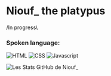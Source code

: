 # Niouf\_ the platypus

/In progress\

<h3>Spoken language: </h3>
<p>
  <img src="https://img.shields.io/badge/html5-%23E34F26.svg?style=for-the-badge&logo=html5&logoColor=white" alt="HTML">
  <img src="https://img.shields.io/badge/css3-%231572B6.svg?style=for-the-badge&logo=css3&logoColor=white" alt="CSS">
  <img src="https://img.shields.io/badge/JavaScript-323330?style=for-the-badge&logo=javascript&logoColor=F7DF1E" alt="Javascript">
</p>


![Les Stats GitHub de Niouf_](https://github-readme-stats.vercel.app/api?username=niouf07&show_icons=true&theme=tokyonight)
